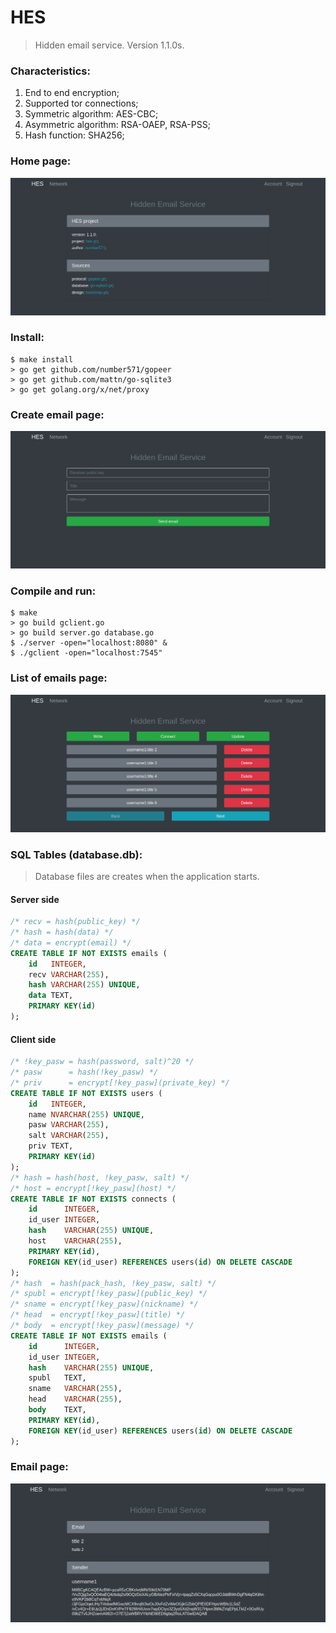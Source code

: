# HES

> Hidden email service. Version 1.1.0s.

### Characteristics:
1. End to end encryption;
2. Supported tor connections;
3. Symmetric algorithm: AES-CBC;
4. Asymmetric algorithm: RSA-OAEP, RSA-PSS;
5. Hash function: SHA256;

### Home page:
<img src="/userside/images/HES1.png" alt="HomePage"/>

### Install:
```
$ make install
> go get github.com/number571/gopeer
> go get github.com/mattn/go-sqlite3
> go get golang.org/x/net/proxy
```

### Create email page:
<img src="/userside/images/HES6.png" alt="CreateEmailPage"/>

### Compile and run:
```
$ make
> go build gclient.go
> go build server.go database.go
$ ./server -open="localhost:8080" &
$ ./gclient -open="localhost:7545"
```

### List of emails page:
<img src="/userside/images/HES7.png" alt="ListOfEmailsPage"/>

### SQL Tables (database.db):
> Database files are creates when the application starts.

#### Server side
```sql
/* recv = hash(public_key) */
/* hash = hash(data) */
/* data = encrypt(email) */
CREATE TABLE IF NOT EXISTS emails (
	id   INTEGER,
	recv VARCHAR(255),
	hash VARCHAR(255) UNIQUE,
	data TEXT,
	PRIMARY KEY(id)
);
```

#### Client side
```sql
/* !key_pasw = hash(password, salt)^20 */
/* pasw      = hash(!key_pasw) */
/* priv      = encrypt[!key_pasw](private_key) */
CREATE TABLE IF NOT EXISTS users (
	id   INTEGER,
	name NVARCHAR(255) UNIQUE,
	pasw VARCHAR(255),
	salt VARCHAR(255),
	priv TEXT,
	PRIMARY KEY(id)
);
/* hash = hash(host, !key_pasw, salt) */
/* host = encrypt[!key_pasw](host) */
CREATE TABLE IF NOT EXISTS connects (
	id      INTEGER,
	id_user INTEGER,
	hash    VARCHAR(255) UNIQUE,
	host    VARCHAR(255),
	PRIMARY KEY(id),
	FOREIGN KEY(id_user) REFERENCES users(id) ON DELETE CASCADE
);
/* hash  = hash(pack_hash, !key_pasw, salt) */
/* spubl = encrypt[!key_pasw](public_key) */
/* sname = encrypt[!key_pasw](nickname) */
/* head  = encrypt[!key_pasw](title) */
/* body  = encrypt[!key_pasw](message) */
CREATE TABLE IF NOT EXISTS emails (
	id      INTEGER,
	id_user INTEGER,
	hash    VARCHAR(255) UNIQUE,
	spubl   TEXT,
	sname   VARCHAR(255),
	head    VARCHAR(255),
	body    TEXT,
	PRIMARY KEY(id),
	FOREIGN KEY(id_user) REFERENCES users(id) ON DELETE CASCADE
);
```

### Email page:
<img src="/userside/images/HES8.png" alt="EmailPage"/>
